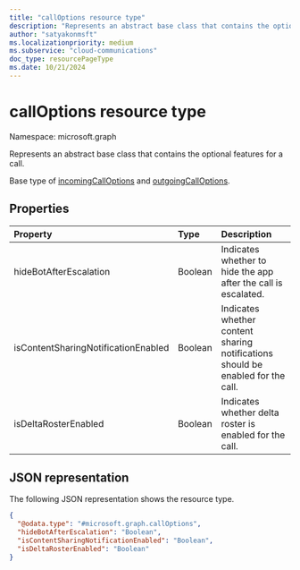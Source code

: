 ```yaml
---
title: "callOptions resource type"
description: "Represents an abstract base class that contains the optional features for a call."
author: "satyakonmsft"
ms.localizationpriority: medium
ms.subservice: "cloud-communications"
doc_type: resourcePageType
ms.date: 10/21/2024
---
```


# callOptions resource type

Namespace: microsoft.graph

Represents an abstract base class that contains the optional features for a call.

Base type of [incomingCallOptions](../resources/incomingcalloptions.md) and [outgoingCallOptions](../resources/outgoingcalloptions.md).

## Properties

|Property                              |Type                      |Description                                                                        |
|:---                                  |:---                      |:---                                                                               |
| hideBotAfterEscalation               | Boolean                  | Indicates whether to hide the app after the call is escalated.                    |
| isContentSharingNotificationEnabled  | Boolean                  | Indicates whether content sharing notifications should be enabled for the call.   |
| isDeltaRosterEnabled                 | Boolean                  | Indicates whether delta roster is enabled for the call.                           |

## JSON representation

The following JSON representation shows the resource type.
<!-- {
  "blockType": "resource",
  "@odata.type": "microsoft.graph.callOptions"
}
-->
``` json
{
  "@odata.type": "#microsoft.graph.callOptions",
  "hideBotAfterEscalation": "Boolean",
  "isContentSharingNotificationEnabled": "Boolean",
  "isDeltaRosterEnabled": "Boolean"
}
```
